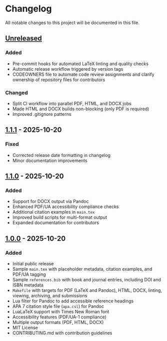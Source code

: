 # Changelog

All notable changes to this project will be documented in this file.

## [Unreleased]

### Added
- Pre-commit hooks for automated LaTeX linting and quality checks
- Automatic release workflow triggered by version tags
- CODEOWNERS file to automate code review assignments and clarify ownership of repository files for contributors

### Changed
- Split CI workflow into parallel PDF, HTML, and DOCX jobs
- Made HTML and DOCX builds non-blocking (only PDF is required)
- Improved .gitignore patterns

## [1.1.1] - 2025-10-20

### Fixed
- Corrected release date formatting in changelog
- Minor documentation improvements

## [1.1.0] - 2025-10-20

### Added
- Support for DOCX output via Pandoc
- Enhanced PDF/UA accessibility compliance checks
- Additional citation examples in `main.tex`
- Improved build scripts for multi-format output
- Expanded documentation for contributors

## [1.0.0] - 2025-10-20

### Added

- Initial public release
- Sample `main.tex` with placeholder metadata, citation examples, and PDF/UA tagging
- Sample `references.bib` with book and journal entries, including DOI and ISBN metadata
- `Makefile` with targets for PDF (LaTeX and Pandoc), HTML, DOCX, linting, viewing, archiving, and submissions
- Lua filter for Pandoc to add accessible reference headings
- APA 7 citation style file (`apa.csl`) for Pandoc
- LuaLaTeX support with Times New Roman font
- Accessibility features (PDF/UA-1 compliance)
- Multiple output formats (PDF, HTML, DOCX)
- MIT License
- CONTRIBUTING.md with contribution guidelines

[Unreleased]: https://github.com/lanie-carmelo/apa-7-student-paper-template/compare/v1.1.1...HEAD
[1.1.1]: https://github.com/lanie-carmelo/apa-7-student-paper-template/compare/v1.1.0...v1.1.1
[1.1.0]: https://github.com/lanie-carmelo/apa-7-student-paper-template/compare/v1.0.0...v1.1.0
[1.0.0]: https://github.com/lanie-carmelo/apa-7-student-paper-template/releases/tag/v1.0.0
